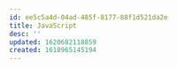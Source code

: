 ```yaml
---
id: ee5c5a4d-04ad-485f-8177-88f1d521da2e
title: JavaScript
desc: ''
updated: 1620682118859
created: 1618965145194
---
```


